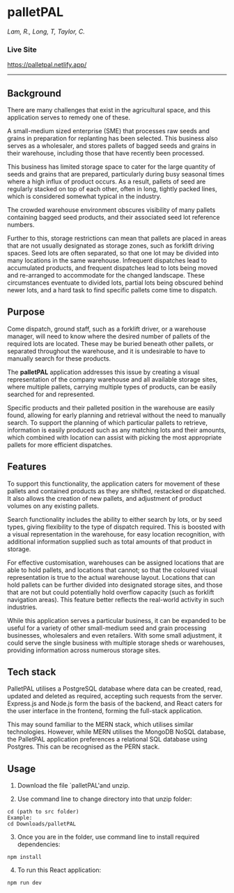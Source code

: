 # palletPAL

_Lam, R., Long, T, Taylor, C._

### Live Site
https://palletpal.netlify.app/

---

## **Background**

There are many challenges that exist in the agricultural space, and this application serves to remedy one of these.

A small-medium sized enterprise (SME) that processes raw seeds and grains in preparation for replanting has been selected. This business also serves as a wholesaler, and stores pallets of bagged seeds and grains in their warehouse, including those that have recently been processed.

This business has limited storage space to cater for the large quantity of seeds and grains that are prepared, particularly during busy seasonal times where a high influx of product occurs. As a result, pallets of seed are regularly stacked on top of each other, often in long, tightly packed lines, which is considered somewhat typical in the industry.

The crowded warehouse environment obscures visibility of many pallets containing bagged seed products, and their associated seed lot reference numbers.

Further to this, storage restrictions can mean that pallets are placed in areas that are not usually designated as storage zones, such as forklift driving spaces. Seed lots are often separated, so that one lot may be divided into many locations in the same warehouse. Infrequent dispatches lead to accumulated products, and frequent dispatches lead to lots being moved and re-arranged to accommodate for the changed landscape. These circumstances eventuate to divided lots, partial lots being obscured behind newer lots, and a hard task to find specific pallets come time to dispatch.

## **Purpose**

Come dispatch, ground staff, such as a forklift driver, or a warehouse manager, will need to know where the desired number of pallets of the required lots are located. These may be buried beneath other pallets, or separated throughout the warehouse, and it is undesirable to have to manually search for these products.

The **palletPAL** application addresses this issue by creating a visual representation of the company warehouse and all available storage sites, where multiple pallets, carrying multiple types of products, can be easily searched for and represented.

Specific products and their palleted position in the warehouse are easily found, allowing for early planning and retrieval without the need to manually search. To support the planning of which particular pallets to retrieve, information is easily produced such as any matching lots and their amounts, which combined with location can assist with picking the most appropriate pallets for more efficient dispatches.

## **Features**

To support this functionality, the application caters for movement of these pallets and contained products as they are shifted, restacked or dispatched. It also allows the creation of new pallets, and adjustment of product volumes on any existing pallets.

Search functionality includes the ability to either search by lots, or by seed types, giving flexibility to the type of dispatch required. This is boosted with a visual representation in the warehouse, for easy location recognition, with additional information supplied such as total amounts of that product in storage.

For effective customisation, warehouses can be assigned locations that are able to hold pallets, and locations that cannot; so that the coloured visual representation is true to the actual warehouse layout. Locations that can hold pallets can be further divided into designated storage sites, and those that are not but could potentially hold overflow capacity (such as forklift navigation areas). This feature better reflects the real-world activity in such industries.

While this application serves a particular business, it can be expanded to be useful for a variety of other small-medium seed and grain processing businesses, wholesalers and even retailers. With some small adjustment, it could serve the single business with multiple storage sheds or warehouses, providing information across numerous storage sites.

## **Tech stack**

PalletPAL utilises a PostgreSQL database where data can be created, read, updated and deleted as required, accepting such requests from the server. Express.js and Node.js form the basis of the backend, and React caters for the user interface in the frontend, forming the full-stack application.

This may sound familiar to the MERN stack, which utilises similar technologies. However, while MERN utilises the MongoDB NoSQL database, the PalletPAL application preferences a relational SQL database using Postgres. This can be recognised as the PERN stack.

## **Usage**

1. Download the file `palletPAL'and unzip.

2. Use command line to change directory into that unzip folder:
```
cd (path to src folder)
Example: 
cd Downloads/palletPAL
```
3. Once you are in the folder, use command line to install required dependencies:
```
npm install
```
4. To run this React application:
```
npm run dev
```

